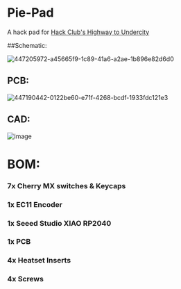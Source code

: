# Pie-Pad
A hack pad for [Hack Club's Highway to Undercity](https://github.com/hackclub/highway)

##Schematic:

![447205972-a45665f9-1c89-41a6-a2ae-1b896e82d6d0](https://github.com/user-attachments/assets/46a3180e-3334-4886-98c0-25a025d7be43)

## PCB:

![447190442-0122be60-e71f-4268-bcdf-1933fdc121e3](https://github.com/user-attachments/assets/5317a6b4-2d9d-4ed3-ab43-a6a842a1034a)

## CAD:

![image](https://github.com/user-attachments/assets/551ef4a4-3ba0-456e-8d1c-2c0b004c0bdb)


# BOM:
### 7x Cherry MX switches & Keycaps
### 1x EC11 Encoder
### 1x Seeed Studio XIAO RP2040
### 1x PCB
### 4x Heatset Inserts
### 4x Screws
